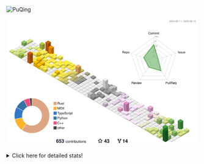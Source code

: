 ![PuQing](https://user-images.githubusercontent.com/27223114/171565019-9a56fae6-b08b-421f-99db-7e830da42371.png)

![](./profile-3d-contrib/profile-season-animate.svg)

<details>
<summary>Click here for detailed stats!</summary>

<!--START_SECTION:waka-->
![Lines of code](https://img.shields.io/badge/From%20Hello%20World%20I%27ve%20Written-2.5%20million%20lines%20of%20code-blue)

**🐱 My GitHub Data** 

> 📦 452.9 kB Used in GitHub's Storage 
 > 
> 🏆 367 Contributions in the Year 2025
 > 
> 🚫 Not Opted to Hire
 > 
> 📜 32 Public Repositories 
 > 
> 🔑 34 Private Repositories 
 > 
**I'm an Early 🐤** 

```text
🌞 Morning                895 commits         ██░░░░░░░░░░░░░░░░░░░░░░░   09.61 % 
🌆 Daytime                4014 commits        ███████████░░░░░░░░░░░░░░   43.10 % 
🌃 Evening                2280 commits        ██████░░░░░░░░░░░░░░░░░░░   24.48 % 
🌙 Night                  2125 commits        ██████░░░░░░░░░░░░░░░░░░░   22.82 % 
```


📊 **This Week I Spent My Time On** 

```text
💬 Programming Languages: 
Swift                    6 hrs 11 mins       ██████████████░░░░░░░░░░░   57.47 % 
TypeScript               2 hrs 7 mins        █████░░░░░░░░░░░░░░░░░░░░   19.77 % 
Other                    43 mins             ██░░░░░░░░░░░░░░░░░░░░░░░   06.75 % 
XML                      32 mins             █░░░░░░░░░░░░░░░░░░░░░░░░   05.01 % 
Git Config               20 mins             █░░░░░░░░░░░░░░░░░░░░░░░░   03.18 % 

🔥 Editors: 
VS Code                  10 hrs 46 mins      █████████████████████████   100.00 % 

💻 Operating System: 
Mac                      8 hrs 31 mins       ████████████████████░░░░░   79.12 % 
WSL                      2 hrs 6 mins        █████░░░░░░░░░░░░░░░░░░░░   19.54 % 
Linux                    8 mins              ░░░░░░░░░░░░░░░░░░░░░░░░░   01.34 % 
```


<!--END_SECTION:waka-->
</details>
